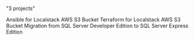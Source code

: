 "3 projects" 

Ansible for Localstack AWS S3 Bucket
Terraform for Localstack AWS S3 Bucket
Migration from SQL Server Developer Edition to SQL Server Express Edition
